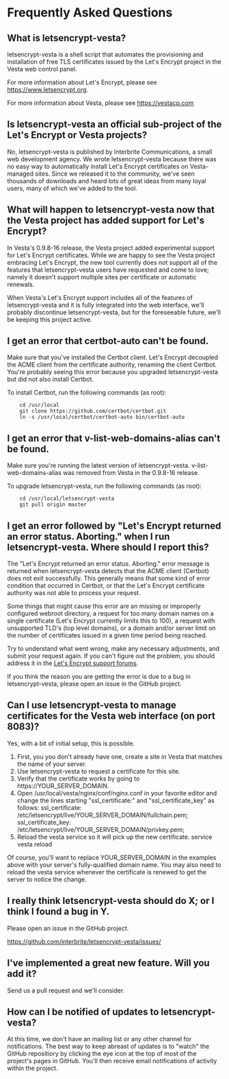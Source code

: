 Frequently Asked Questions
==========================

What is letsencrypt-vesta?
--------------------------

letsencrypt-vesta is a shell script that automates the provisioning and installation of free TLS
certificates issued by the Let's Encrypt project in the Vesta web control panel.

For more information about Let's Encrypt, please see https://www.letsencrypt.org.

For more information about Vesta, please see https://vestacp.com


Is letsencrypt-vesta an official sub-project of the Let's Encrypt or Vesta projects?
------------------------------------------------------------------------------------

No, letsencrypt-vesta is published by Interbrite Communications, a small web development agency.
We wrote letsencrypt-vesta because there was no easy way to automatically install Let's Encrypt
certificates on Vesta-managed sites.  Since we released it to the community, we've seen thousands
of downloads and heard lots of great ideas from many loyal users, many of which we've added to the tool.


What will happen to letsencrypt-vesta now that the Vesta project has added support for Let's Encrypt?
-----------------------------------------------------------------------------------------------------

In Vesta's 0.9.8-16 release, the Vesta project added experimental support for Let's Encrypt certificates.
While we are happy to see the Vesta project embracing Let's Encrypt, the new tool currently does not
support all of the features that letsencrypt-vesta users have requested and come to love; namely it
doesn't support multiple sites per certificate or automatic renewals.

When Vesta's Let's Encrypt support includes all of the features of letsencrypt-vesta and it is fully
integrated into the web interface, we'll probably discontinue letsencrypt-vesta, but for the
foreseeable future, we'll be keeping this project active.


I get an error that certbot-auto can't be found.
------------------------------------------------

Make sure that you've installed the Certbot client.  Let's Encrypt decoupled the ACME client from the
certificate authority, renaming the client Certbot.  You're probably seeing this error because you
upgraded letsencrypt-vesta but did not also install Certbot.

To install Certbot, run the following commands (as root):

        cd /usr/local
        git clone https://github.com/certbot/certbot.git
        ln -s /usr/local/certbot/certbot-auto bin/certbot-auto


I get an error that v-list-web-domains-alias can't be found.
------------------------------------------------------------

Make sure you're running the latest version of letsencrypt-vesta. v-list-web-domains-alias was removed
from Vesta in the 0.9.8-16 release.

To upgrade letsencrypt-vesta, run the following commands (as root):

        cd /usr/local/letsencrypt-vesta
        git pull origin master


I get an error followed by "Let's Encrypt returned an error status.  Aborting." when I run letsencrypt-vesta.  Where should I report this?
-------------------------------------------------------------------------------------------------------------------------------------------

The "Let's Encrypt returned an error status.  Aborting." error message is returned when
letsencrypt-vesta detects that the ACME client (Certbot) does not exit successfully.  This generally
means that some kind of error condition that occurred in Certbot, or that the Let's Encrypt certificate
authority was not able to process your request.

Some things that might cause this error are an missing or improperly configured webroot directory, a request for
too many domain names on a single certificate (Let's Encrypt currently limits this to 100), a request with
unsupported TLD's (top level domains), or a domain and/or server limit on the number of certificates issued in
a given time period being reached.

Try to understand what went wrong, make any necessary adjustments, and submit your request again.  If you can't
figure out the problem, you should address it in the [Let's Encrypt support forums](https://community.letsencrypt.org/).

If you think the reason you are getting the error is due to a bug in letsencrypt-vesta, please open an issue in the GitHub project.


Can I use letsencrypt-vesta to manage certificates for the Vesta web interface (on port 8083)?
----------------------------------------------------------------------------------------------

Yes, with a bit of initial setup, this is possible.

1. First, you you don't already have one, create a site in Vesta that matches the name of your server.
2. Use letsencrypt-vesta to request a certificate for this site.
3. Verify that the certificate works by going to https://YOUR_SERVER_DOMAIN.
4. Open /usr/local/vesta/nginx/conf/nginx.conf in your favorite editor and change the lines starting "ssl_certificate:" and "ssl_certificate_key" as follows:
        ssl_certificate: /etc/letsencrypt/live/YOUR_SERVER_DOMAIN/fullchain.pem;
        ssl_certificate_key: /etc/letsencrypt/live/YOUR_SERVER_DOMAIN/privkey.pem;
5. Reload the vesta service so it will pick up the new certificate.
        service vesta reload

 Of course, you'll want to replace YOUR_SERVER_DOMAIN in the examples above with your server's fully-qualified domain name.  You may also need to reload the vesta service whenever the certificate is renewed to get the server to notice the change.


I really think letsencrypt-vesta should do X; or I think I found a bug in Y.
----------------------------------------------------------------------------

Please open an issue in the GitHub project.

https://github.com/interbrite/letsencrypt-vesta/issues/


I've implemented a great new feature.  Will you add it?
-------------------------------------------------------

Send us a pull request and we'll consider.


How can I be notified of updates to letsencrypt-vesta?
------------------------------------------------------

At this time, we don't have an mailing list or any other channel for notifications.  The best way
to keep abreast of updates is to "watch" the GitHub repositiory by clicking the eye icon at the top
of most of the project's pages in GitHub.  You'll then receive email notifications of activity within
the project.